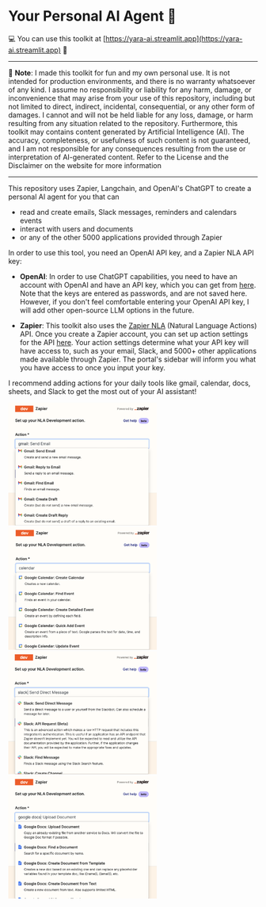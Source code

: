 # Your Personal AI Agent 🤖

💻 You can use this toolkit at [https://yara-ai.streamlit.app](https://yara-ai.streamlit.app) 🎉

---

🚨 **Note**: I made this toolkit for fun and my own personal use. It is not intended for production environments, and there is no warranty whatsoever of any kind. I assume no responsibility or liability for any harm, damage, or inconvenience that may arise from your use of this repository, including but not limited to direct, indirect, incidental, consequential, or any other form of damages. I cannot and will not be held liable for any loss, damage, or harm resulting from any situation related to the repository. Furthermore, this toolkit may contains content generated by Artificial Intelligence (AI). The accuracy, completeness, or usefulness of such content is not guaranteed, and I am not responsible for any consequences resulting from the use or interpretation of AI-generated content. Refer to the License and the Disclaimer on the website for more information

--- 

This repository uses Zapier, Langchain, and OpenAI's ChatGPT to create a personal AI agent for you that can 
- read and create emails, Slack messages, reminders and calendars events
- interact with users and documents
- or any of the other 5000 applications provided through Zapier

In order to use this tool, you need an OpenAI API key, and a Zapier NLA API key:

- **OpenAI**: In order to use ChatGPT capabilities, you need to have an account with OpenAI and have an API key, which you can get from [here](https://openai.com/blog/openai-api). Note that the keys are entered as passwords, and are not saved here. However, if you don't feel comfortable entering your OpenAI API key, I will add other open-source LLM options in the future.
  
- **Zapier**: This toolkit also uses the [Zapier NLA](https://nla.zapier.com/docs/) (Natural Language Actions) API. Once you create a Zapier account, you can set up action settings for the API [here](https://nla.zapier.com/providers/). Your action settings determine what your API key will have access to, such as your email, Slack, and 5000+ other applications made available through Zapier. The portal's sidebar will inform you what you have access to once you input your key. 
        
I recommend adding actions for your daily tools like gmail, calendar, docs, sheets, and Slack to get the most out of your AI assistant!

<p float="middle">
  <img style="float:middle; width: 300px; height: 248px; object-fit: cover;" src="images.dir/gmail_actions.png"/>
  <img style="float:middle; width: 300px; height: 248px; object-fit: cover;" src="images.dir/calendar_actions.png"/> 
  <img style="float:middle; width: 300px; height: 248px; object-fit: cover;" src="images.dir/slack_actions.png"/>
  <img style="float:middle; width: 300px; height: 248px; object-fit: cover;" src="images.dir/docs_actions.png"/>
</p>
